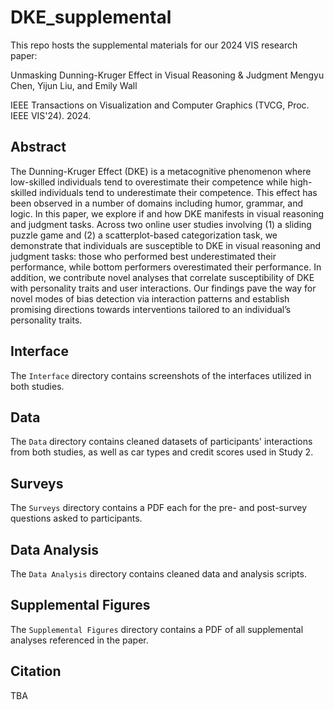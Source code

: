 # DKE_supplemental
This repo hosts the supplemental materials for our 2024 VIS research paper:

Unmasking Dunning-Kruger Effect in Visual Reasoning & Judgment Mengyu Chen, Yijun Liu, and Emily Wall

IEEE Transactions on Visualization and Computer Graphics (TVCG, Proc. IEEE VIS'24). 2024.
## Abstract
The Dunning-Kruger Effect (DKE) is a metacognitive phenomenon where low-skilled individuals tend to overestimate
their competence while high-skilled individuals tend to underestimate their competence. This effect has been observed in a number
of domains including humor, grammar, and logic. In this paper, we explore if and how DKE manifests in visual reasoning and
judgment tasks. Across two online user studies involving (1) a sliding puzzle game and (2) a scatterplot-based categorization task, we
demonstrate that individuals are susceptible to DKE in visual reasoning and judgment tasks: those who performed best underestimated
their performance, while bottom performers overestimated their performance. In addition, we contribute novel analyses that correlate
susceptibility of DKE with personality traits and user interactions. Our findings pave the way for novel modes of bias detection via
interaction patterns and establish promising directions towards interventions tailored to an individual’s personality traits.
## Interface
The `Interface` directory contains screenshots of the interfaces utilized in both studies.
## Data
The `Data` directory contains cleaned datasets of participants' interactions from both studies, as well as car types and credit scores used in Study 2.
## Surveys
The `Surveys` directory contains a PDF each for the pre- and post-survey questions asked to participants.
## Data Analysis
The `Data Analysis` directory contains cleaned data and analysis scripts.
## Supplemental Figures
The `Supplemental Figures` directory contains a PDF of all supplemental analyses referenced in the paper.
## Citation
TBA